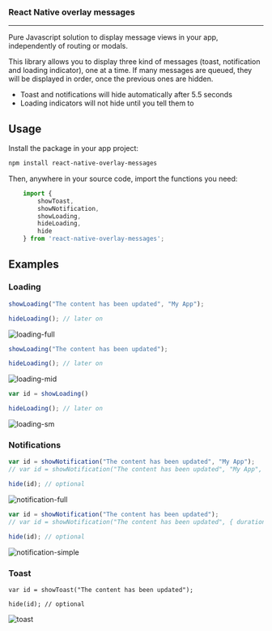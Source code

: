 ### React Native overlay messages

-----------------------

Pure Javascript solution to display message views in your app, independently of routing or modals.

This library allows you to display three kind of messages (toast, notification and loading indicator), one at a time. If many messages are queued, they will be displayed in order, once the previous ones are hidden.

* Toast and notifications will hide automatically after 5.5 seconds
* Loading indicators will not hide until you tell them to

## Usage

Install the package in your app project:

```bash
npm install react-native-overlay-messages
```

Then, anywhere in your source code, import the functions you need:

```javascript
	import {
		showToast,
		showNotification,
		showLoading,
		hideLoading,
		hide
	} from 'react-native-overlay-messages';
```

## Examples

### Loading

```javascript
showLoading("The content has been updated", "My App");

hideLoading(); // later on
```

![loading-full](./images/loading-full.png)

```javascript
showLoading("The content has been updated");

hideLoading(); // later on
```

![loading-mid](./images/loading-mid.png)

```javascript
var id = showLoading()

hideLoading(); // later on
```

![loading-sm](./images/loading-sm.png)

### Notifications

```javascript
var id = showNotification("The content has been updated", "My App");
// var id = showNotification("The content has been updated", "My App", { duration: 10000, ... });

hide(id); // optional
```


![notification-full](./images/notification-full.png)

```javascript
var id = showNotification("The content has been updated");
// var id = showNotification("The content has been updated", { duration: 10000, ... });

hide(id); // optional
```

![notification-simple](./images/notification-simple.png)

### Toast

```
var id = showToast("The content has been updated");

hide(id); // optional
```

![toast](./images/toast.png)
